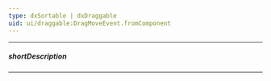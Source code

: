 ```yaml
---
type: dxSortable | dxDraggable
uid: ui/draggable:DragMoveEvent.fromComponent
---
```

---
##### shortDescription
<!-- Description goes here -->

---
<!-- Description goes here -->